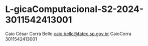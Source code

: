 # L-gicaComputacional-S2-2024-3011542413001

Caio César Corrá Bello
caio.bello@fatec.sp.gov.br
CaioCorra
3011542413001
